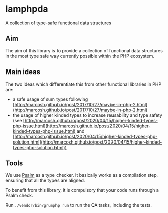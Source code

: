 # lamphpda

A collection of type-safe functional data structures

## Aim

The aim of this library is to provide a collection of functional data
structures in the most type safe way currently possible within the PHP
ecosystem.

## Main ideas

The two ideas which differentiate this from other functional libraries in PHP
are:

- a safe usage of sum types following [http://marcosh.github.io/post/2017/10/27/maybe-in-php-2.html](http://marcosh.github.io/post/2017/10/27/maybe-in-php-2.html)
- the usage of higher kinded types to increase reusability and type safety
    (see [http://marcosh.github.io/post/2020/04/15/higher-kinded-types-php-issue.html](http://marcosh.github.io/post/2020/04/15/higher-kinded-types-php-issue.html)
    and [http://marcosh.github.io/post/2020/04/15/higher-kinded-types-php-solution.html](http://marcosh.github.io/post/2020/04/15/higher-kinded-types-php-solution.html))

## Tools

We use [Psalm](https://psalm.dev/) as a type checker. It basically works as a
compilation step, ensuring that all the types are aligned.

To benefit from this library, it is compulsory that your code runs through a
Psalm check.

Run `./vendor/bin/grumphp run` to run the QA tasks, including the tests.